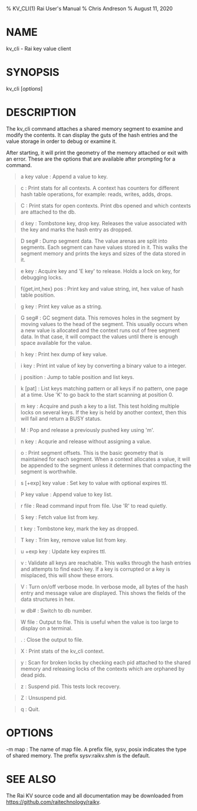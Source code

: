 % KV_CLI(1) Rai User's Manual
% Chris Andreson
% August 11, 2020

# NAME

kv_cli - Rai key value client

# SYNOPSIS

kv_cli [*options*]

# DESCRIPTION

The kv_cli command attaches a shared memory segment to examine and modify
the contents.  It can display the guts of the hash entries and the value
storage in order to debug or examine it.

After starting, it will print the geometry of the memory attached or
exit with an error.  These are the options that are available after
prompting for a command.

>a key value
:   Append a value to key.

>c
:   Print stats for all contexts.  A context has counters for different
hash table operations, for example:  reads, writes, adds, drops.

>C
:   Print stats for open contexts.  Print dbs opened and which contexts are
attached to the db.

>d key
:   Tombstone key, drop key.  Releases the value associated with the key and
marks the hash entry as dropped.

>D seg#
:   Dump segment data.  The value arenas are split into segments.  Each segment
can have values stored in it.  This walks the segment memory and prints the
keys and sizes of the data stored in it.

>e key
:   Acquire key and 'E key' to release.  Holds a lock on key, for debugging
locks.

>f{get,int,hex} pos
:   Print key and value string, int, hex value of hash table position.

>g key
:   Print key value as a string.

>G seg#
:   GC segment data.  This removes holes in the segment by moving values to the
head of the segment.  This usually occurs when a new value is allocated and the
context runs out of free segment data.  In that case, it will compact the
values until there is enough space available for the value.

>h key
:   Print hex dump of key value.

>i key
:   Print int value of key by converting a binary value to a integer.

>j position
:   Jump to table position and list keys.

>k [pat]
:   List keys matching pattern or all keys if no pattern, one page at a time.
Use 'K' to go back to the start scanning at position 0.

>m key
:   Acquire and push a key to a list.  This test holding multiple locks on
several keys.  If the key is held by another context, then this will fail
and return a BUSY status.

>M
:   Pop and release a previously pushed key using 'm'.

>n key
:   Acqurie and release without assigning a value.

>o
:   Print segment offsets.  This is the basic geometry that is maintained for
each segment.  When a context allocates a value, it will be appended to the
segment unless it determines that compacting the segment is worthwhile.

>s [+exp] key value
:   Set key to value with optional expires ttl.

>P key value
:   Append value to key list.

>r file
:   Read command input from file.  Use 'R' to read quietly.

>S key
:   Fetch value list from key.

>t key
:   Tombstone key, mark the key as dropped.

>T key
:   Trim key, remove value list from key.

>u +exp key
:   Update key expires ttl.

>v
:   Validate all keys are reachable.  This walks through the hash entries and
attempts to find each key.  If a key is corrupted or a key is misplaced, this
will show these errors.

>V
:   Turn on/off verbose mode.  In verbose mode, all bytes of the hash entry and
message value are displayed.  This shows the fields of the data structures in
hex.

>w db#
:   Switch to db number.

>W file
:   Output to file.  This is useful when the value is too large to display on
a terminal.

>.
:   Close the output to file.

>X
:   Print stats of the kv_cli context.

>y
:   Scan for broken locks by checking each pid attached to the shared memory
and releasing locks of the contexts which are orphaned by dead pids.

>z
:   Suspend pid.  This tests lock recovery.

>Z
:   Unsuspend pid.

>q
:   Quit.

# OPTIONS

-m map
:   The name of map file.  A prefix file, sysv, posix indicates the type of
shared memory.  The prefix sysv:raikv.shm is the default.

# SEE ALSO

The Rai KV source code and all documentation may be downloaded from
<https://github.com/raitechnology/raikv>.

